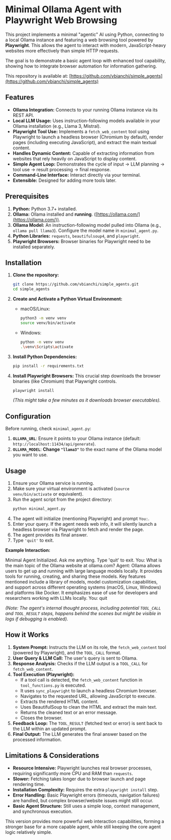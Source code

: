 # Minimal Ollama Agent with Playwright Web Browsing

This project implements a minimal "agentic" AI using Python, connecting to a local Ollama instance and featuring a web browsing tool powered by **Playwright**. This allows the agent to interact with modern, JavaScript-heavy websites more effectively than simple HTTP requests.

The goal is to demonstrate a basic agent loop with enhanced tool capability, showing how to integrate browser automation for information gathering.

This repository is available at: [https://github.com/vbianchi/simple_agents](https://github.com/vbianchi/simple_agents)

## Features

*   **Ollama Integration:** Connects to your running Ollama instance via its REST API.
*   **Local LLM Usage:** Uses instruction-following models available in your Ollama installation (e.g., Llama 3, Mistral).
*   **Playwright Tool Use:** Implements a `fetch_web_content` tool using Playwright to launch a headless browser (Chromium by default), render pages (including executing JavaScript), and extract the main textual content.
*   **Handles Dynamic Content:** Capable of extracting information from websites that rely heavily on JavaScript to display content.
*   **Simple Agent Loop:** Demonstrates the cycle of input -> LLM planning -> tool use -> result processing -> final response.
*   **Command-Line Interface:** Interact directly via your terminal.
*   **Extensible:** Designed for adding more tools later.

## Prerequisites

1.  **Python:** Python 3.7+ installed.
2.  **Ollama:** Ollama installed and **running**. ([https://ollama.com/](https://ollama.com/)).
3.  **Ollama Model:** An instruction-following model pulled into Ollama (e.g., `ollama pull llama3`). Configure the model name in `minimal_agent.py`.
4.  **Python Libraries:** `requests`, `beautifulsoup4`, and `playwright`.
5.  **Playwright Browsers:** Browser binaries for Playwright need to be installed separately.

## Installation

1.  **Clone the repository:**
    ```bash
    git clone https://github.com/vbianchi/simple_agents.git
    cd simple_agents
    ```

2.  **Create and Activate a Python Virtual Environment:**
    *   macOS/Linux:
        ```bash
        python3 -m venv venv
        source venv/bin/activate
        ```
    *   Windows:
        ```bash
        python -m venv venv
        .\venv\Scripts\activate
        ```

3.  **Install Python Dependencies:**
    ```bash
    pip install -r requirements.txt
    ```

4.  **Install Playwright Browsers:** This crucial step downloads the browser binaries (like Chromium) that Playwright controls.
    ```bash
    playwright install
    ```
    *(This might take a few minutes as it downloads browser executables).*

## Configuration

Before running, check `minimal_agent.py`:

1.  **`OLLAMA_URL`**: Ensure it points to your Ollama instance (default: `http://localhost:11434/api/generate`).
2.  **`OLLAMA_MODEL`**: **Change `"llama3"`** to the exact name of the Ollama model you want to use.

## Usage

1.  Ensure your Ollama service is running.
2.  Make sure your virtual environment is activated (`source venv/bin/activate` or equivalent).
3.  Run the agent script from the project directory:
    ```bash
    python minimal_agent.py
    ```
4.  The agent will initialize (mentioning Playwright) and prompt `You:`.
5.  Enter your query. If the agent needs web info, it will silently launch a headless browser via Playwright to fetch and render the page.
6.  The agent provides its final answer.
7.  Type `'quit'` to exit.

**Example Interaction:**

Minimal Agent Initialized. Ask me anything. Type 'quit' to exit.
You: What is the main topic of the Ollama website at ollama.com?
Agent: Ollama allows users to get up and running with large language models locally. It provides tools for running, creating, and sharing these models. Key features mentioned include a library of models, model customization capabilities, and support across different operating systems (macOS, Linux, Windows) and platforms like Docker. It emphasizes ease of use for developers and researchers working with LLMs locally.
You: quit

*(Note: The agent's internal thought process, including potential `TOOL_CALL` and `TOOL_RESULT` steps, happens behind the scenes but might be visible in logs if debugging is enabled).*

## How it Works

1.  **System Prompt:** Instructs the LLM on its role, the `fetch_web_content` tool (powered by Playwright), and the `TOOL_CALL` format.
2.  **User Query & LLM Call:** The user's query is sent to Ollama.
3.  **Response Analysis:** Checks if the LLM output is a `TOOL_CALL` for `fetch_web_content`.
4.  **Tool Execution (Playwright):**
    *   If a tool call is detected, the `fetch_web_content` function in `tool_functions.py` is executed.
    *   It uses `sync_playwright` to launch a headless Chromium browser.
    *   Navigates to the requested URL, allowing JavaScript to execute.
    *   Extracts the rendered HTML content.
    *   Uses BeautifulSoup to clean the HTML and extract the main text.
    *   Returns the cleaned text or an error message.
    *   Closes the browser.
5.  **Feedback Loop:** The `TOOL_RESULT` (fetched text or error) is sent back to the LLM within an updated prompt.
6.  **Final Output:** The LLM generates the final answer based on the processed information.

## Limitations & Considerations

*   **Resource Intensive:** Playwright launches real browser processes, requiring significantly more CPU and RAM than `requests`.
*   **Slower:** Fetching takes longer due to browser launch and page rendering time.
*   **Installation Complexity:** Requires the extra `playwright install` step.
*   **Error Handling:** Basic Playwright errors (timeouts, navigation failures) are handled, but complex browser/website issues might still occur.
*   **Basic Agent Structure:** Still uses a simple loop, context management, and synchronous execution.

This version provides more powerful web interaction capabilities, forming a stronger base for a more capable agent, while still keeping the core agent logic relatively simple.